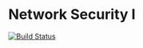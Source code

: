 # Network Security I
[![Build Status](https://travis-ci.org/luual/NetworkSecurityI.svg?branch=master)](https://travis-ci.org/luual/NetworkSecurityI)
